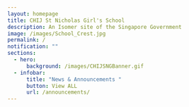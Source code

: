 ```yaml
---
layout: homepage
title: CHIJ St Nicholas Girl's School
description: An Isomer site of the Singapore Government
image: /images/School_Crest.jpg
permalink: /
notification: ""
sections:
  - hero:
      background: /images/CHIJSNGBanner.gif
  - infobar:
      title: "News & Announcements "
      button: View ALL
      url: /announcements/
---
```

